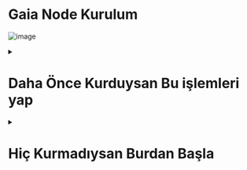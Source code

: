 # Gaia Node Kurulum 
![image](https://github.com/user-attachments/assets/54b74a74-5e0f-4f69-9ad7-483c4805b672)

<details>
  <summary> <h1>Daha Önce Kurduysan Bu işlemleri yap</summary> </h1>

## Kurulum

```console
# sırasıyla
gaianet stop
sudo kill -9 $(lsof -t -i:8080)
curl -sSfL 'https://github.com/GaiaNet-AI/gaianet-node/releases/latest/download/uninstall.sh' | bash
source /root/.bashrc

curl -sSfL 'https://github.com/GaiaNet-AI/gaianet-node/releases/latest/download/install.sh' | bash
source /root/.bashrc
gaianet init --config https://raw.githubusercontent.com/GaiaNet-AI/node-configs/main/qwen2-0.5b-instruct/config.json
# kurulumlar tamamlanana kadar bekleyin.
```
```console
# start edelim.
gaianet start

# node infoları
gaianet info
```

> [buradan](https://www.gaianet.ai/setting/nodes) node-info bilgilerinizi girip node'u ekleyin. Eskisinin yerine bunu kullanacağız.

<img width="397" alt="Ekran Resmi 2025-02-07 21 46 05" src="https://github.com/user-attachments/assets/45bd47ef-3aba-4141-baec-bbd03ca68aa4" />

> Kendi domainimize katılacağız (en düşük donanımı destekleyen tek bir domain var)

```console
gaianet stop
gaianet config --domain gaia.domains
gaianet init
gaianet start
```

> node ayarlarına [gidelim](https://www.gaianet.ai/setting/nodes)

> Görseldeki 3 noktaya tıklayıp join domain diyelim

<img width="424" alt="Ekran Resmi 2025-02-07 21 47 50" src="https://github.com/user-attachments/assets/a1de0b3e-1a80-498f-8bbc-0b373024173c" />

> rues yazıp domaini ekleyelim.

![image](https://github.com/user-attachments/assets/8c9fd6dc-b4dd-415b-87bf-e89db66bedf7)


> ChatGPT yerine [bu](https://www.gaianet.ai/chat?domain=ruesandora.gaia.domains&type=domain) botu kullanmak node puanınızı arttıracak.

> Kullanmadığımız zamanlarda da çalışması için oto text bot kuracağız.

#

> [Buradan](https://www.gaianet.ai/reward-summary) base ağına geçerek reeddem yapın EXP'leri.

<img width="1443" alt="Ekran Resmi 2025-02-07 21 50 23" src="https://github.com/user-attachments/assets/13309650-98fa-45db-8c3e-721c07092581" />

> Creditleri Consumed'e çevireceğiz.

> [Buradan](https://www.gaianet.ai/setting/gaia-api-keys) bir API key oluşturup saklayın keyi.

```console
curl -L -o gaiabot.py https://github.com/enzifiri/gaia-node/raw/main/gaiabot.py
screen -S gaia
python3 gaiabot.py

# akabinde CTRL A D ile çıkış yapabilirsiniz burdan.
```

> Refresh attıkca consumed artacak.

<img width="661" alt="Ekran Resmi 2025-02-07 21 52 10" src="https://github.com/user-attachments/assets/35c01933-f3ab-448e-b1ec-5b2dfea724a8" />

> Bu şekilde bir hesabınıza eklediğiniz kadar node eklersiniz.

> tokenininizin biteceğini unutmayın , expler önemli.


> Akabinde node puan artacak (24 saat sonra)

<img width="544" alt="Ekran Resmi 2025-02-07 21 55 26" src="https://github.com/user-attachments/assets/6157d573-2793-482c-9011-f125c7680aab" />

</details>



<details>
  <summary> <h1>Hiç Kurmadıysan Burdan Başla</summary> </h1>

## Kurulum

> Daha önce Gaia katılıp EXP'leri toplamıştık.

> Bu EXP'leri node'un çalışması için kredi olarak kullanacağız.

> [Buradan](https://gaianet.ai/reward?invite_code=RiFcz1) EXP'leri toplayabilirsiniz.

#

## Donanım

> CPU : 4 vCPU

> RAM : 8GB

#

## komutlar.

```console
# sırasıyla
sudo apt update && sudo apt upgrade -y
sudo apt install -y build-essential libssl-dev libffi-dev python3-dev python3-pip pip

curl -sSfL 'https://github.com/GaiaNet-AI/gaianet-node/releases/latest/download/install.sh' | bash
source /root/.bashrc

gaianet init --config https://raw.githubusercontent.com/GaiaNet-AI/node-configs/main/qwen2-0.5b-instruct/config.json
# kurulumlar tamamlanana kadar bekleyin.
```
```console
# start edelim.
gaianet start

# node infoları
gaianet info
```

> [buradan](https://www.gaianet.ai/setting/nodes) node-info bilgilerinizi girip node'u ekleyin.

<img width="397" alt="Ekran Resmi 2025-02-07 21 46 05" src="https://github.com/user-attachments/assets/45bd47ef-3aba-4141-baec-bbd03ca68aa4" />

> Kendi domainimize katılacağız (en düşük donanımı destekleyen tek bir domain var)

```console
gaianet stop
gaianet config --domain gaia.domains
gaianet init
gaianet start
```

> node ayarlarına [gidelim](https://www.gaianet.ai/setting/nodes)

> Görseldeki 3 noktaya tıklayıp join domain diyelim

<img width="424" alt="Ekran Resmi 2025-02-07 21 47 50" src="https://github.com/user-attachments/assets/a1de0b3e-1a80-498f-8bbc-0b373024173c" />

> rues yazıp domaini ekleyelim.

![image](https://github.com/user-attachments/assets/8c9fd6dc-b4dd-415b-87bf-e89db66bedf7)


> ChatGPT yerine [bu](https://www.gaianet.ai/chat?domain=ruesandora.gaia.domains&type=domain) botu kullanmak node puanınızı arttıracak.

> Kullanmadığımız zamanlarda da çalışması için oto text bot kuracağız.

#

> [Buradan](https://www.gaianet.ai/reward-summary) base ağına geçerek reeddem yapın EXP'leri.

<img width="1443" alt="Ekran Resmi 2025-02-07 21 50 23" src="https://github.com/user-attachments/assets/13309650-98fa-45db-8c3e-721c07092581" />

> Creditleri Consumed'e çevireceğiz.

> [Buradan](https://www.gaianet.ai/setting/gaia-api-keys) bir API key oluşturup saklayın keyi.

console skrin aciriq 
``` screen -S gaia ```

skripti yukleyirik
``` wget https://raw.githubusercontent.com/AzerChainToken/grass/refs/heads/main/1.py ```

skripi ise saliriq
``` python3 1.py ```

#  CTRL A D vurub skripti baglamadan cixa bilerik.
```

> Refresh attıkca consumed artacak.

<img width="661" alt="Ekran Resmi 2025-02-07 21 52 10" src="https://github.com/user-attachments/assets/35c01933-f3ab-448e-b1ec-5b2dfea724a8" />

> Bu şekilde bir hesabınıza eklediğiniz kadar node eklersiniz.

> tokenininizin biteceğini unutmayın , expler önemli.


> Akabinde node puan artacak (24 saat sonra)

<img width="544" alt="Ekran Resmi 2025-02-07 21 55 26" src="https://github.com/user-attachments/assets/6157d573-2793-482c-9011-f125c7680aab" />

</details>
